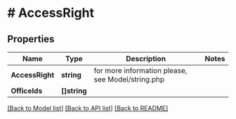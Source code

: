# # AccessRight


## Properties 


Name | Type | Description | Notes
------------ | ------------- | ------------- | -------------
**AccessRight**| **string** |  for more information please, see Model/string.php  |
**OfficeIds**| **[]string** |   |


[[Back to Model list]](../../README.md#models) [[Back to API list]](../../README.md#endpoints) [[Back to README]](../../README.md)

